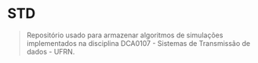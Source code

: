# STD

> Repositório usado para armazenar algoritmos de simulações implementados na disciplina DCA0107 - Sistemas de Transmissão de dados - UFRN.
